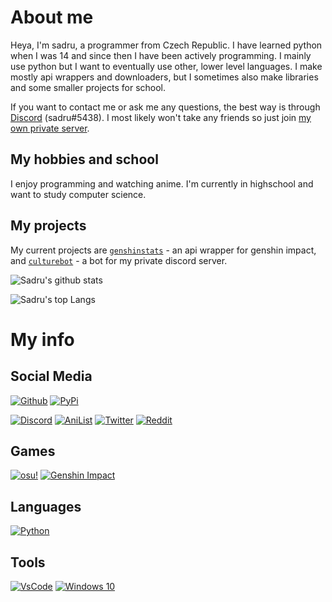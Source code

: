 # About me
Heya, I'm sadru, a programmer from Czech Republic. I have learned python when I was 14 and since then I have been actively programming. I mainly use python but I want to eventually use other, lower level languages. I make mostly api wrappers and downloaders, but I sometimes also make libraries and some smaller projects for school.

If you want to contact me or ask me any questions, the best way is through [Discord](https://discord.com/users/454513969265115137) (sadru#5438). I most likely won't take any friends so just join [my own private server](https://discord.gg/sMkSKRPuCR).

## My hobbies and school
I enjoy programming and watching anime. I'm currently in highschool and want to study computer science.

## My projects
My current projects are [`genshinstats`](https://github.com/thesadru/genshinstats) - an api wrapper for genshin impact, and [`culturebot`](https://github.com/thesadru/culturebot) - a bot for my private discord server.

![Sadru's github stats](https://github-readme-stats.vercel.app/api?username=thesadru&show_icons=true&theme=radical)

![Sadru's top Langs](https://github-readme-stats.vercel.app/api/top-langs/?username=thesadru&layout=compact&theme=radical)

# My info

## Social Media
[![Github](https://img.shields.io/badge/github-%23333333.svg?&logo=github&style=for-the-badge&logoColor=white)](https://github.com/thesadru)
[![PyPi](https://img.shields.io/badge/pypi-%230478D7.svg?&logo=pypi&style=for-the-badge&logoColor=white)](https://pypi.org/user/sadru)

[![Discord](https://img.shields.io/badge/discord-%237289DA.svg?&logo=discord&style=for-the-badge&logoColor=white)](https://discord.com/users/454513969265115137)
[![AniList](https://img.shields.io/badge/anilist-%23000FFF.svg?&logo=anilist&style=for-the-badge&logoColor=white)](https://anilist.co/user/sadru)
[![Twitter](https://img.shields.io/badge/twitter-%2355ACEE.svg?&logo=twitter&style=for-the-badge&logoColor=white)](https://twitter.com/thesadru)
[![Reddit](https://img.shields.io/badge/reddit-%23FF4500.svg?&logo=reddit&style=for-the-badge&logoColor=white)](https://www.reddit.com/user/the_sadru)
[](https://discord.gg/DPeqMSBGVB)

## Games
[![osu!](https://img.shields.io/badge/osu!-%23ff66aa.svg?&logo=osu!&style=for-the-badge&logoColor=white)](https://osu.ppy.sh/users/16573307)
[![Genshin Impact](https://img.shields.io/badge/Genshin%20Impact-%23555555.svg?&logo=genshin&style=for-the-badge&logoColor=white)](https://www.hoyolab.com/genshin/accountCenter/gameRecord?id=8366222)

## Languages
[![Python](https://img.shields.io/badge/python-3.9-%234B8BBE.svg?&logo=python&style=for-the-badge&logoColor=white)](https://www.python.org/)

## Tools
[![VsCode](https://img.shields.io/badge/VsCode-%230078D7.svg?&logo=vs-code&style=for-the-badge&logoColor=white)](https://code.visualstudio.com/)
[![Windows 10](https://img.shields.io/badge/windows-10-%230078D7.svg?&logo=windows&style=for-the-badge&logoColor=white)](https://www.linux.org/)
